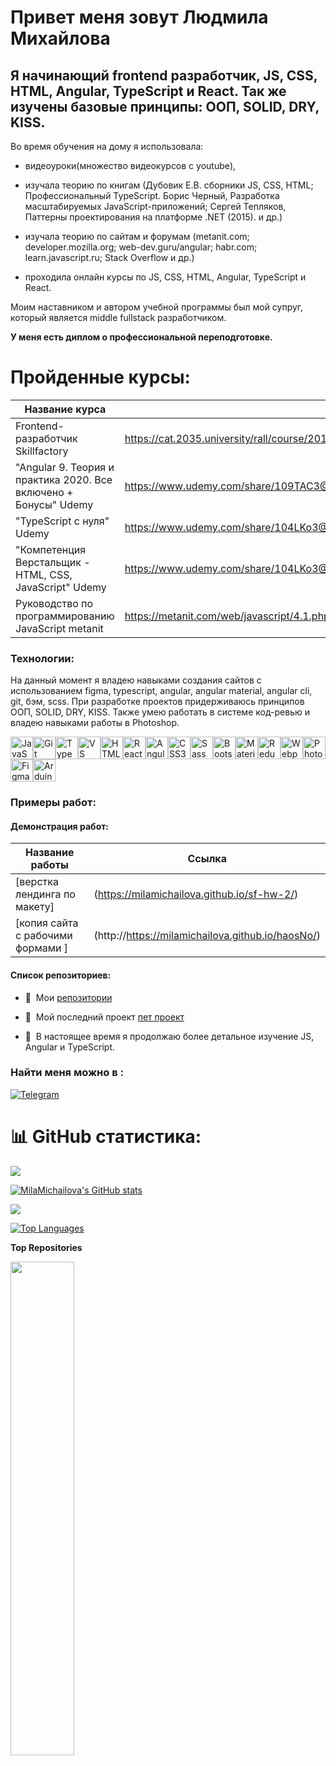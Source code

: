 Привет меня зовут Людмила Михайлова
===================================

Я начинающий frontend разработчик, JS, CSS, HTML, Angular, TypeScript и React.
Так же изучены базовые принципы: ООП, SOLID, DRY, KISS.
------------------------------------------------------------------------------

Во время обучения на дому я использовала:

- видеоуроки(множество видеокурсов с youtube), 

- изучала теорию по книгам  (Дубовик Е.В. сборники JS, CSS, HTML;  Профессиональный TypeScript. Борис Черный, Разработка масштабируемых JavaScript-приложений; Сергей Тепляков, Паттерны проектирования на платформе .NET (2015). и др.) 

- изучала теорию по сайтам и форумам   (metanit.com; developer.mozilla.org; web-dev.guru/angular; habr.com; learn.javascript.ru; Stack Overflow и др.) 

- проходила онлайн курсы по JS, CSS, HTML, Angular, TypeScript и React.

Моим наставником и автором учебной программы был мой супруг, который является middle fullstack разработчиком. 

**У меня есть диплом о профессиональной переподготовке.**

# Пройденные курсы:
| Название курса  | Ссылка |
| ------------- | ------------- |
| Frontend-разработчик Skillfactory | https://cat.2035.university/rall/course/20166/?_ga=2.169606881.1159068502.1714647785-1731132110.1713252190  |
| "Angular 9. Теория и практика 2020. Все включено + Бонусы" Udemy  | https://www.udemy.com/share/109TAC3@SNRHjQz0S7zBMuk-svrmvAcztU_jL06GI3P8oa5CxeIOvZvoOIh8Ac4lx9ZXIvqbBw==/  |
| "TypeScript с нуля" Udemy | https://www.udemy.com/share/104LKo3@8LJoD2CR4ROP2WAZ39i5E8iFbKg2KdBfc1Tn03DupC7VJnuGX1W3A6u9Vbh4Xrw4mQ==/  |
| "Компетенция Верстальщик - HTML, CSS, JavaScript"  Udemy | https://www.udemy.com/share/104LKo3@8LJoD2CR4ROP2WAZ39i5E8iFbKg2KdBfc1Tn03DupC7VJnuGX1W3A6u9Vbh4Xrw4mQ==/ |
| Руководство по программированию JavaScript  metanit | https://metanit.com/web/javascript/4.1.php |


### Технологии:
На данный момент я владею навыками создания сайтов с использованием figma, typescript, angular, angular material, angular cli, git, бэм, scss. 
При разработке проектов придерживаюсь принципов ООП, SOLID, DRY, KISS. Также умею работать в системе код-ревью и владею навыками работы в Photoshop.
<p align="left">
<a href="https://developer.mozilla.org/en-US/docs/Web/JavaScript" target="_blank" rel="noreferrer"><img src="https://raw.githubusercontent.com/danielcranney/readme-generator/main/public/icons/skills/javascript-colored.svg" width="36" height="36" alt="JavaScript" /></a><a href="https://git-scm.com/" target="_blank" rel="noreferrer"><img src="https://raw.githubusercontent.com/danielcranney/readme-generator/main/public/icons/skills/git-colored.svg" width="36" height="36" alt="Git" /></a><a href="https://www.typescriptlang.org/" target="_blank" rel="noreferrer"><img src="https://raw.githubusercontent.com/danielcranney/readme-generator/main/public/icons/skills/typescript-colored.svg" width="36" height="36" alt="TypeScript" /></a><a href="https://code.visualstudio.com/" target="_blank" rel="noreferrer"><img src="https://raw.githubusercontent.com/danielcranney/readme-generator/main/public/icons/skills/visualstudiocode.svg" width="36" height="36" alt="VS Code" /></a><a href="https://developer.mozilla.org/en-US/docs/Glossary/HTML5" target="_blank" rel="noreferrer"><img src="https://raw.githubusercontent.com/danielcranney/readme-generator/main/public/icons/skills/html5-colored.svg" width="36" height="36" alt="HTML5" /></a><a href="https://reactjs.org/" target="_blank" rel="noreferrer"><img src="https://raw.githubusercontent.com/danielcranney/readme-generator/main/public/icons/skills/react-colored.svg" width="36" height="36" alt="React" /></a><a href="https://angular.io/" target="_blank" rel="noreferrer"><img src="https://raw.githubusercontent.com/danielcranney/readme-generator/main/public/icons/skills/angularjs-colored.svg" width="36" height="36" alt="Angular" /></a><a href="https://www.w3.org/TR/CSS/#css" target="_blank" rel="noreferrer"><img src="https://raw.githubusercontent.com/danielcranney/readme-generator/main/public/icons/skills/css3-colored.svg" width="36" height="36" alt="CSS3" /></a><a href="https://sass-lang.com/" target="_blank" rel="noreferrer"><img src="https://raw.githubusercontent.com/danielcranney/readme-generator/main/public/icons/skills/sass-colored.svg" width="36" height="36" alt="Sass" /></a><a href="https://getbootstrap.com/" target="_blank" rel="noreferrer"><img src="https://raw.githubusercontent.com/danielcranney/readme-generator/main/public/icons/skills/bootstrap-colored.svg" width="36" height="36" alt="Bootstrap" /></a><a href="https://mui.com/" target="_blank" rel="noreferrer"><img src="https://raw.githubusercontent.com/danielcranney/readme-generator/main/public/icons/skills/materialui-colored.svg" width="36" height="36" alt="Material UI" /></a><a href="https://redux.js.org/" target="_blank" rel="noreferrer"><img src="https://raw.githubusercontent.com/danielcranney/readme-generator/main/public/icons/skills/redux-colored.svg" width="36" height="36" alt="Redux" /></a><a href="https://webpack.js.org/" target="_blank" rel="noreferrer"><img src="https://raw.githubusercontent.com/danielcranney/readme-generator/main/public/icons/skills/webpack-colored.svg" width="36" height="36" alt="Webpack" /></a><a href="https://www.adobe.com/uk/products/photoshop.html" target="_blank" rel="noreferrer"><img src="https://raw.githubusercontent.com/danielcranney/readme-generator/main/public/icons/skills/photoshop-colored.svg" width="36" height="36" alt="Photoshop" /></a><a href="https://www.figma.com/" target="_blank" rel="noreferrer"><img src="https://raw.githubusercontent.com/danielcranney/readme-generator/main/public/icons/skills/figma-colored.svg" width="36" height="36" alt="Figma" /></a><a href="https://store.arduino.cc/?gclid=Cj0KCQjw2eilBhCCARIsAG0Pf8uueBifykWcsSS4LPESeGQfxGVKJYnzV7bz471XfknQJy_1VINVWM8aAkLtEALw_wcB" target="_blank" rel="noreferrer"><img src="https://raw.githubusercontent.com/danielcranney/readme-generator/main/public/icons/skills/arduino-colored.svg" width="36" height="36" alt="Arduino" /></a>
</p>

### Примеры работ:

#### Демонстрация работ:
| Название работы  | Ссылка |
| ------------- | ------------- |
|  [верстка лендинга по макету]  |  (https://milamichailova.github.io/sf-hw-2/) |
|  [копия сайта с рабочими формами ]  |  (http://https://milamichailova.github.io/haosNo/)  |

 #### Cписок репозиториев: 
 * 🚀  Мои [репозитории](http://github.com/MilaMichailova?tab=repositories)
 * 🚀  Мой последний проект [пет проект](http://https://milamichailova.github.io/haosNo/)


* 🧠  В настоящее время я продолжаю более детальное изучение JS, Angular и TypeScript.


### Найти меня можно в :
[![Telegram](https://img.shields.io/badge/-telegram-red?color=white&logo=Telegram&logoColor=black)](https://t.me/Fumill)


# 📊 GitHub статистика:

<a href="https://www.github.com/MilaMichailova" target="_blank" rel="noreferrer"><img
src="https://img.shields.io/github/followers/MilaMichailova?logo=github&style=for-the-badge&color=0891b2&labelColor=1c1917" /></a>

<a href="http://www.github.com/MilaMichailova"><img src="https://github-readme-stats.vercel.app/api?username=MilaMichailova&show_icons=true&hide=&count_private=true&title_color=0891b2&text_color=ffffff&icon_color=0891b2&bg_color=1c1917&hide_border=true&show_icons=true" alt="MilaMichailova's GitHub stats" /></a>

<a href="http://www.github.com/MilaMichailova"><img src="https://github-readme-streak-stats.herokuapp.com/?user=MilaMichailova&stroke=ffffff&background=1c1917&ring=0891b2&fire=0891b2&currStreakNum=ffffff&currStreakLabel=0891b2&sideNums=ffffff&sideLabels=ffffff&dates=ffffff&hide_border=true" /></a>

<a href="https://github.com/MilaMichailova" align="left"><img src="https://github-readme-stats.vercel.app/api/top-langs/?username=MilaMichailova&langs_count=10&title_color=0891b2&text_color=ffffff&icon_color=0891b2&bg_color=1c1917&hide_border=true&locale=en&custom_title=Top%20%Languages" alt="Top Languages" /></a>

<b>Top Repositories</b>

<div width="100%" align="center"><a href="https://github.com/MilaMichailova/haosNo" align="left"><img align="left" width="45%" src="https://github-readme-stats.vercel.app/api/pin/?username=MilaMichailova&repo=haosNo&title_color=0891b2&text_color=ffffff&icon_color=0891b2&bg_color=1c1917&hide_border=true&locale=en" /></a></div><br /><br /><br /><br /><br /><br /><br />

